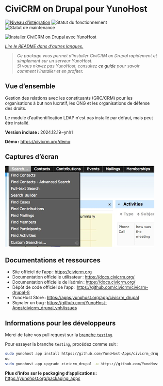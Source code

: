 <!--
Nota bene : ce README est automatiquement généré par <https://github.com/YunoHost/apps/tree/master/tools/readme_generator>
Il NE doit PAS être modifié à la main.
-->

# CiviCRM on Drupal pour YunoHost

[![Niveau d’intégration](https://apps.yunohost.org/badge/integration/civicrm_drupal)](https://ci-apps.yunohost.org/ci/apps/civicrm_drupal/)
![Statut du fonctionnement](https://apps.yunohost.org/badge/state/civicrm_drupal)
![Statut de maintenance](https://apps.yunohost.org/badge/maintained/civicrm_drupal)

[![Installer CiviCRM on Drupal avec YunoHost](https://install-app.yunohost.org/install-with-yunohost.svg)](https://install-app.yunohost.org/?app=civicrm_drupal)

*[Lire le README dans d'autres langues.](./ALL_README.md)*

> *Ce package vous permet d’installer CiviCRM on Drupal rapidement et simplement sur un serveur YunoHost.*  
> *Si vous n’avez pas YunoHost, consultez [ce guide](https://yunohost.org/install) pour savoir comment l’installer et en profiter.*

## Vue d’ensemble

Gestion des relations avec les constituants (GRC/CRM) pour les organisations à but non lucratif, les ONG et les organisations de défense des droits.

Le module d'authentification LDAP n'est pas installé par défaut, mais peut être installé.


**Version incluse :** 2024.12.19~ynh1

**Démo :** <https://civicrm.org/demo>

## Captures d’écran

![Capture d’écran de CiviCRM on Drupal](./doc/screenshots/screenshot.png)

## Documentations et ressources

- Site officiel de l’app : <https://civicrm.org>
- Documentation officielle utilisateur : <https://docs.civicrm.org/>
- Documentation officielle de l’admin : <https://docs.civicrm.org/>
- Dépôt de code officiel de l’app : <https://github.com/civicrm/civicrm-drupal-8>
- YunoHost Store : <https://apps.yunohost.org/app/civicrm_drupal>
- Signaler un bug : <https://github.com/YunoHost-Apps/civicrm_drupal_ynh/issues>

## Informations pour les développeurs

Merci de faire vos pull request sur la [branche `testing`](https://github.com/YunoHost-Apps/civicrm_drupal_ynh/tree/testing).

Pour essayer la branche `testing`, procédez comme suit :

```bash
sudo yunohost app install https://github.com/YunoHost-Apps/civicrm_drupal_ynh/tree/testing --debug
ou
sudo yunohost app upgrade civicrm_drupal -u https://github.com/YunoHost-Apps/civicrm_drupal_ynh/tree/testing --debug
```

**Plus d’infos sur le packaging d’applications :** <https://yunohost.org/packaging_apps>
